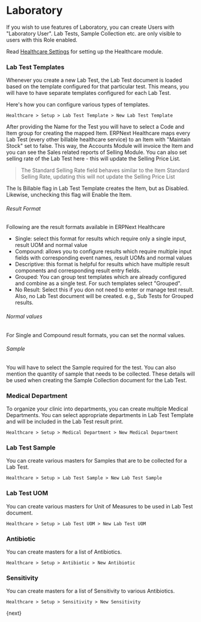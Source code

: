 <!-- add-breadcrumbs -->
# Laboratory

If you wish to use features of Laboratory, you can create Users with "Laboratory User". Lab Tests, Sample Collection etc. are only visible to users with this Role enabled.

Read [Healthcare Settings](https://erpnext.org/docs/user/manual/en/healthcare/setup/healthcare_settings) for setting up the Healthcare module.

### Lab Test Templates
Whenever you create a new Lab Test, the Lab Test document is loaded based on the template configured for that particular test. This means, you will have to have separate templates configured for each Lab Test.

Here's how you can configure various types of templates.

`Healthcare > Setup > Lab Test Template > New Lab Test Template`

After providing the Name for the Test you will have to select a Code and Item group for creating the mapped Item. ERPNext Healthcare maps every Lab Test (every other billable healthcare service) to an Item with "Maintain Stock" set to false. This way, the Accounts Module will invoice the Item and you can see the Sales related reports of Selling Module. You can also set selling rate of the Lab Test here - this will update the Selling Price List.

> The Standard Selling Rate field behaves similar to the Item Standard Selling Rate, updating this will not update the Selling Price List

The Is Billable flag in Lab Test Template creates the Item, but as Disabled. Likewise, unchecking this flag will Enable the Item.

###### Result Format
Following are the result formats available in ERPNext Healthcare

* Single: select this format for results which require only a single input, result UOM and normal value
* Compound: allows you to configure results which require multiple input fields with corresponding event names, result UOMs and normal values
* Descriptive: this format is helpful for results which have multiple result components and corresponding result entry fields.
* Grouped: You can group test templates which are already configured and combine as a single test. For such templates select "Grouped".
* No Result: Select this if you don not need to enter or manage test result. Also, no Lab Test document will be created. e.g., Sub Tests for Grouped results.

###### Normal values
For Single and Compound result formats, you can set the normal values.

###### Sample
You will have to select the Sample required for the test. You can also mention the quantity of sample that needs to be collected. These details will be used when creating the Sample Collection document for the Lab Test.

### Medical Department
To organize your clinic into departments, you can create multiple Medical Departments. You can select appropriate departments in Lab Test Template and will be included in the Lab Test result print.

`Healthcare > Setup > Medical Department > New Medical Department`

### Lab Test Sample
You can create various masters for Samples that are to be collected for a Lab Test.

`Healthcare > Setup > Lab Test Sample > New Lab Test Sample`

### Lab Test UOM
You can create various masters for Unit of Measures to be used in Lab Test document.

`Healthcare > Setup > Lab Test UOM > New Lab Test UOM`

### Antibiotic
You can create masters for a list of Antibiotics.

`Healthcare > Setup > Antibiotic > New Antibiotic`

### Sensitivity
You can create masters for a list of Sensitivity to various Antibiotics.

`Healthcare > Setup > Sensitivity > New Sensitivity`

{next}
